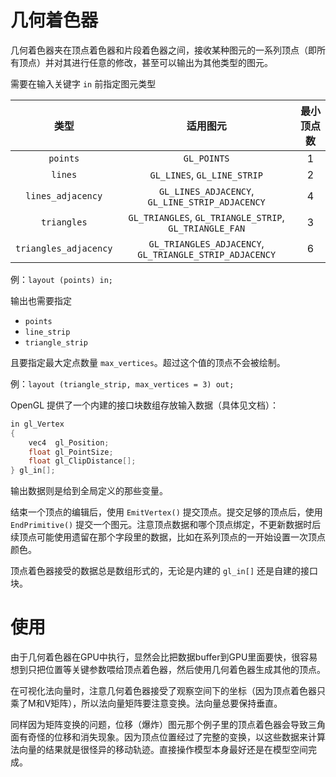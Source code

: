# 几何着色器

几何着色器夹在顶点着色器和片段着色器之间，接收某种图元的一系列顶点（即所有顶点）并对其进行任意的修改，甚至可以输出为其他类型的图元。

需要在输入关键字 `in` 前指定图元类型

|         类型          |                        适用图元                         | 最小顶点数 |
| :-------------------: | :-----------------------------------------------------: | :--------: |
|       `points`        |                       `GL_POINTS`                       |     1      |
|        `lines`        |               `GL_LINES`, `GL_LINE_STRIP`               |     2      |
|   `lines_adjacency`   |     `GL_LINES_ADJACENCY`, `GL_LINE_STRIP_ADJACENCY`     |     4      |
|      `triangles`      | `GL_TRIANGLES`, `GL_TRIANGLE_STRIP`, `GL_TRIANGLE_FAN`  |     3      |
| `triangles_adjacency` | `GL_TRIANGLES_ADJACENCY`, `GL_TRIANGLE_STRIP_ADJACENCY` |     6      |

例：`layout (points) in;`

输出也需要指定

- `points`
- `line_strip`
- `triangle_strip`

且要指定最大定点数量 `max_vertices`。超过这个值的顶点不会被绘制。

例：`layout (triangle_strip, max_vertices = 3) out;`

OpenGL 提供了一个内建的接口块数组存放输入数据（具体见文档）：

```cpp
in gl_Vertex
{
    vec4  gl_Position;
    float gl_PointSize;
    float gl_ClipDistance[];
} gl_in[];
```

输出数据则是给到全局定义的那些变量。

结束一个顶点的编辑后，使用 `EmitVertex()` 提交顶点。提交足够的顶点后，使用 `EndPrimitive()` 提交一个图元。注意顶点数据和哪个顶点绑定，不更新数据时后续顶点可能使用遗留在那个字段里的数据，比如在系列顶点的一开始设置一次顶点颜色。

顶点着色器接受的数据总是数组形式的，无论是内建的 `gl_in[]` 还是自建的接口块。

# 使用

由于几何着色器在GPU中执行，显然会比把数据buffer到GPU里面要快，很容易想到只把位置等关键参数喂给顶点着色器，然后使用几何着色器生成其他的顶点。

在可视化法向量时，注意几何着色器接受了观察空间下的坐标（因为顶点着色器只乘了M和V矩阵），所以法向量矩阵要注意变换。法向量总要保持垂直。

同样因为矩阵变换的问题，位移（爆炸）图元那个例子里的顶点着色器会导致三角面有奇怪的位移和消失现象。因为顶点位置经过了完整的变换，以这些数据来计算法向量的结果就是很怪异的移动轨迹。直接操作模型本身最好还是在模型空间完成。